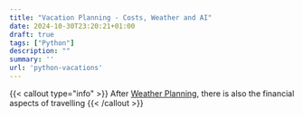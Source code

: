 ```yaml
---
title: "Vacation Planning - Costs, Weather and AI"
date: 2024-10-30T23:20:21+01:00
draft: true
tags: ["Python"]
description: ""
summary: ''
url: 'python-vacations'
---
```


{{< callout type="info" >}}
After [Weather Planning](https://jalcocert.github.io/JAlcocerT/trip-planner-with-weather/), there is also the financial aspects of travelling
{{< /callout >}}